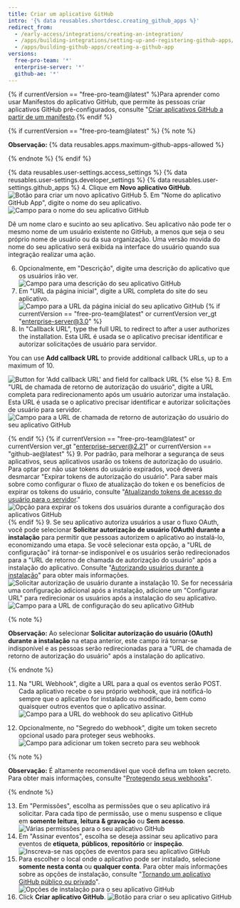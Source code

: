 ```yaml
---
title: Criar um aplicativo GitHub
intro: '{% data reusables.shortdesc.creating_github_apps %}'
redirect_from:
  - /early-access/integrations/creating-an-integration/
  - /apps/building-integrations/setting-up-and-registering-github-apps/registering-github-apps/
  - /apps/building-github-apps/creating-a-github-app
versions:
  free-pro-team: '*'
  enterprise-server: '*'
  github-ae: '*'
---
```


{% if currentVersion == "free-pro-team@latest" %}Para aprender como usar Manifestos do aplicativo GitHub, que permite às pessoas criar aplicativos GitHub pré-configurados, consulte "[Criar aplicativos GitHub a partir de um manifesto](/apps/building-github-apps/creating-github-apps-from-a-manifest/).{% endif %}

{% if currentVersion == "free-pro-team@latest" %}
{% note %}

  **Observação:** {% data reusables.apps.maximum-github-apps-allowed %}

{% endnote %}
{% endif %}

{% data reusables.user-settings.access_settings %}
{% data reusables.user-settings.developer_settings %}
{% data reusables.user-settings.github_apps %}
4. Clique em **Novo aplicativo GitHub**. ![Botão para criar um novo aplicativo GitHub](/assets/images/github-apps/github_apps_new.png)
5. Em "Nome do aplicativo GitHub App", digite o nome do seu aplicativo. ![Campo para o nome do seu aplicativo GitHub](/assets/images/github-apps/github_apps_app_name.png)

  Dê um nome claro e sucinto ao seu aplicativo. Seu aplicativo não pode ter o mesmo nome de um usuário existente no GitHub, a menos que seja o seu próprio nome de usuário ou da sua organização. Uma versão movida do nome do seu aplicativo será exibida na interface do usuário quando sua integração realizar uma ação.

6. Opcionalmente, em "Descrição", digite uma descrição do aplicativo que os usuários irão ver. ![Campo para uma descrição do seu aplicativo GitHub](/assets/images/github-apps/github_apps_description.png)
7. Em "URL da página inicial", digite a URL completa do site do seu aplicativo. ![Campo para a URL da página inicial do seu aplicativo GitHub](/assets/images/github-apps/github_apps_homepage_url.png)
{% if currentVersion == "free-pro-team@latest" or currentVersion ver_gt "enterprise-server@3.0" %}
8. In "Callback URL", type the full URL to redirect to after a user authorizes the installation. Esta URL é usada se o aplicativo precisar identificar e autorizar solicitações de usuário para servidor.

  You can use **Add callback URL** to provide additional callback URLs, up to a maximum of 10.

  ![Button for 'Add callback URL' and field for callback URL](/assets/images/github-apps/github_apps_callback_url_multiple.png)
{% else %}
8. Em "URL de chamada de retorno de autorização do usuário", digite a URL completa para redirecionamento após um usuário autorizar uma instalação. Esta URL é usada se o aplicativo precisar identificar e autorizar solicitações de usuário para servidor. ![Campo para a URL de chamada de retorno de autorização do usuário do seu aplicativo GitHub](/assets/images/github-apps/github_apps_user_authorization.png)

{% endif %}
{% if currentVersion == "free-pro-team@latest" or currentVersion ver_gt "enterprise-server@2.21" or currentVersion == "github-ae@latest" %}
9. Por padrão, para melhorar a segurança de seus aplicativos, seus aplicativos usarão os tokens de autorização do usuário. Para optar por não usar tokens do usuário expirados, você deverá desmarcar "Expirar tokens de autorização do usuário". Para saber mais sobre como configurar o fluxo de atualização do token e os benefícios de expirar os tokens do usuário, consulte "[Atualizando tokens de acesso do usuário para o servidor](/apps/building-github-apps/refreshing-user-to-server-access-tokens/)." ![Opção para expirar os tokens dos usuários durante a configuração dos aplicativos GitHub](/assets/images/github-apps/expire-user-tokens-selection.png)
{% endif %}
9. Se seu aplicativo autoriza usuários a usar o fluxo OAuth, você pode selecionar **Solicitar autorização de usuário (OAuth) durante a instalação** para permitir que pessoas autorizem o aplicativo ao instalá-lo, economizando uma etapa. Se você selecionar esta opção, a "URL de configuração" irá tornar-se indisponível e os usuários serão redirecionados para a "URL de retorno de chamada de autorização do usuário" após a instalação do aplicativo. Consulte "[Autorizando usuários durante a instalação](/apps/installing-github-apps/#authorizing-users-during-installation)" para obter mais informações. ![Solicitar autorização de usuário durante a instalação](/assets/images/github-apps/github_apps_request_auth_upon_install.png)
10. Se for necessária uma configuração adicional após a instalação, adicione um "Configurar URL" para redirecionar os usuários após a instalação do seu aplicativo. ![Campo para a URL de configuração do seu aplicativo GitHub ](/assets/images/github-apps/github_apps_setup_url.png)

  {% note %}

  **Observação:** Ao selecionar **Solicitar autorização do usuário (OAuth) durante a instalação** na etapa anterior, este campo irá tornar-se indisponível e as pessoas serão redirecionadas para a "URL de chamada de retorno de autorização do usuário" após a instalação do aplicativo.

  {% endnote %}

11. Na "URL Webhook", digite a URL para a qual os eventos serão POST. Cada aplicativo recebe o seu próprio webhook, que irá notificá-lo sempre que o aplicativo for instalado ou modificado, bem como quaisquer outros eventos que o aplicativo assinar. ![Campo para a URL do webhook do seu aplicativo GitHub](/assets/images/github-apps/github_apps_webhook_url.png)

12. Opcionalmente, no "Segredo do webhook", digite um token secreto opcional usado para proteger seus webhooks. ![Campo para adicionar um token secreto para seu webhook](/assets/images/github-apps/github_apps_webhook_secret.png)

  {% note %}

  **Observação:** É altamente recomendável que você defina um token secreto. Para obter mais informações, consulte "[Protegendo seus webhooks](/webhooks/securing/)".

  {% endnote %}

13. Em "Permissões", escolha as permissões que o seu aplicativo irá solicitar. Para cada tipo de permissão, use o menu suspenso e clique em **somente leitura**, **leitura & gravação** ou **Sem acesso**. ![Várias permissões para o seu aplicativo GitHub](/assets/images/github-apps/github_apps_new_permissions_post2dot13.png)
14. Em "Assinar eventos", escolha se deseja assinar seu aplicativo para eventos de **etiqueta**, **públicos**, **repositório** or **inspeção**. ![Inscreva-se nas opções de eventos para seu aplicativo GitHub](/assets/images/github-apps/github_apps_subscribe_to_events.png)
15. Para escolher o local onde o aplicativo pode ser instalado, selecione **somente nesta conta** ou **qualquer conta**. Para obter mais informações sobre as opções de instalação, consulte "[Tornando um aplicativo GitHub público ou privado](/apps/managing-github-apps/making-a-github-app-public-or-private/)". ![Opções de instalação para o seu aplicativo GitHub](/assets/images/github-apps/github_apps_installation_options.png)
16. Click **Criar aplicativo GitHub**. ![Botão para criar o seu aplicativo GitHub](/assets/images/github-apps/github_apps_create_github_app.png)
